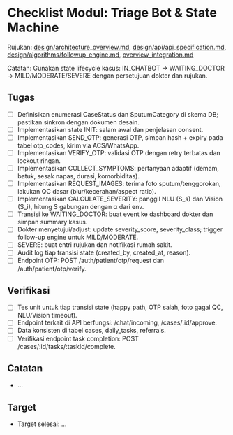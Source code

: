 # Checklist Modul: Triage Bot & State Machine

Rujukan: [design/architecture_overview.md](../../design/architecture_overview.md), [design/api/api_specification.md](../../design/api/api_specification.md), [design/algorithms/followup_engine.md](../../design/algorithms/followup_engine.md), [overview_integration.md](../../overview_integration.md)

Catatan: Gunakan state lifecycle kasus: IN_CHATBOT → WAITING_DOCTOR → MILD/MODERATE/SEVERE dengan persetujuan dokter dan rujukan.

## Tugas

- [ ] Definisikan enumerasi CaseStatus dan SputumCategory di skema DB; pastikan sinkron dengan dokumen desain.
- [ ] Implementasikan state INIT: salam awal dan penjelasan consent.
- [ ] Implementasikan SEND_OTP: generasi OTP, simpan hash + expiry pada tabel otp_codes, kirim via ACS/WhatsApp.
- [ ] Implementasikan VERIFY_OTP: validasi OTP dengan retry terbatas dan lockout ringan.
- [ ] Implementasikan COLLECT_SYMPTOMS: pertanyaan adaptif (demam, batuk, sesak napas, durasi, komorbiditas).
- [ ] Implementasikan REQUEST_IMAGES: terima foto sputum/tenggorokan, lakukan QC dasar (blur/kecerahan/aspect ratio).
- [ ] Implementasikan CALCULATE_SEVERITY: panggil NLU (S_s) dan Vision (S_i), hitung S gabungan dengan α dari env.
- [ ] Transisi ke WAITING_DOCTOR: buat event ke dashboard dokter dan simpan summary kasus.
- [ ] Dokter menyetujui/adjust: update severity_score, severity_class; trigger follow-up engine untuk MILD/MODERATE.
- [ ] SEVERE: buat entri rujukan dan notifikasi rumah sakit.
- [ ] Audit log tiap transisi state (created_by, created_at, reason).
 - [ ] Endpoint OTP: POST /auth/patient/otp/request dan /auth/patient/otp/verify.

## Verifikasi

- [ ] Tes unit untuk tiap transisi state (happy path, OTP salah, foto gagal QC, NLU/Vision timeout).
- [ ] Endpoint terkait di API berfungsi: /chat/incoming, /cases/:id/approve.
- [ ] Data konsisten di tabel cases, daily_tasks, referrals.
 - [ ] Verifikasi endpoint task completion: POST /cases/:id/tasks/:taskId/complete.

## Catatan

- ...

## Target

- Target selesai: ...
